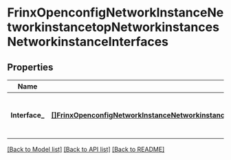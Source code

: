 # FrinxOpenconfigNetworkInstanceNetworkinstancetopNetworkinstancesNetworkinstanceInterfaces

## Properties
Name | Type | Description | Notes
------------ | ------------- | ------------- | -------------
**Interface_** | [**[]FrinxOpenconfigNetworkInstanceNetworkinstancetopNetworkinstancesNetworkinstanceInterfacesInterface**](frinx.openconfig.network.instance.networkinstancetop.networkinstances.networkinstance.interfaces.Interface.md) | Optional[An interface associated with the network instance] REF:Optional.empty | [optional] [default to null]

[[Back to Model list]](../README.md#documentation-for-models) [[Back to API list]](../README.md#documentation-for-api-endpoints) [[Back to README]](../README.md)


